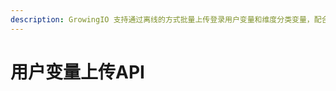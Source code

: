 ```yaml
---
description: GrowingIO 支持通过离线的方式批量上传登录用户变量和维度分类变量，配合 SDK 中上传的登录用户 id，可以在不发版的情况下更新用户变量规则。
---
```


# 用户变量上传API

